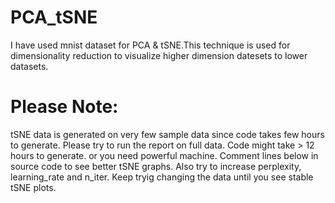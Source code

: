 # PCA_tSNE
I have used mnist dataset for PCA & tSNE.This technique is used for dimensionality reduction to visualize higher dimension datesets to lower datasets.
# Please Note:
tSNE data is generated on very few sample data since code takes few hours to generate. Please try to run
the report on full data. Code might take > 12 hours to generate. or you need powerful machine.
Comment lines below in source code to see better tSNE graphs. Also try to increase perplexity, learning_rate and n_iter.
Keep tryig changing the data until you see stable tSNE plots.

